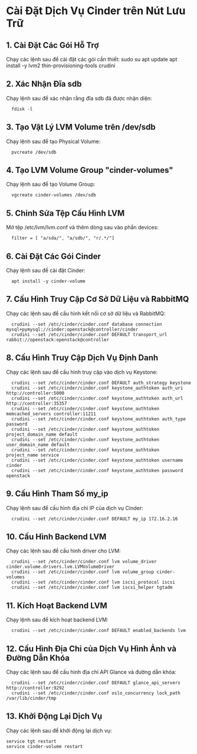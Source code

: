 # Cài Đặt Dịch Vụ Cinder trên Nút Lưu Trữ

## 1. Cài Đặt Các Gói Hỗ Trợ
Chạy các lệnh sau để cài đặt các gói cần thiết:
      sudo su
      apt update
      apt install -y lvm2 thin-provisioning-tools crudini
## 2. Xác Nhận Đĩa sdb
Chạy lệnh sau để xác nhận rằng đĩa sdb đã được nhận diện:

      fdisk -l
## 3. Tạo Vật Lý LVM Volume trên /dev/sdb
Chạy lệnh sau để tạo Physical Volume:

      pvcreate /dev/sdb
## 4. Tạo LVM Volume Group "cinder-volumes"
Chạy lệnh sau để tạo Volume Group:

      vgcreate cinder-volumes /dev/sdb
## 5. Chỉnh Sửa Tệp Cấu Hình LVM
Mở tệp /etc/lvm/lvm.conf và thêm dòng sau vào phần devices:

      filter = [ "a/sda/", "a/sdb/", "r/.*/"]
## 6. Cài Đặt Các Gói Cinder
Chạy lệnh sau để cài đặt Cinder:

      apt install -y cinder-volume
## 7. Cấu Hình Truy Cập Cơ Sở Dữ Liệu và RabbitMQ
Chạy các lệnh sau để cấu hình kết nối cơ sở dữ liệu và RabbitMQ:

      crudini --set /etc/cinder/cinder.conf database connection mysql+pymysql://cinder:openstack@controller/cinder
      crudini --set /etc/cinder/cinder.conf DEFAULT transport_url rabbit://openstack:openstack@controller
## 8. Cấu Hình Truy Cập Dịch Vụ Định Danh
Chạy các lệnh sau để cấu hình truy cập vào dịch vụ Keystone:

      crudini --set /etc/cinder/cinder.conf DEFAULT auth_strategy keystone
      crudini --set /etc/cinder/cinder.conf keystone_authtoken auth_uri http://controller:5000
      crudini --set /etc/cinder/cinder.conf keystone_authtoken auth_url http://controller:35357
      crudini --set /etc/cinder/cinder.conf keystone_authtoken memcached_servers controller:11211
      crudini --set /etc/cinder/cinder.conf keystone_authtoken auth_type password
      crudini --set /etc/cinder/cinder.conf keystone_authtoken project_domain_name default
      crudini --set /etc/cinder/cinder.conf keystone_authtoken user_domain_name default
      crudini --set /etc/cinder/cinder.conf keystone_authtoken project_name service
      crudini --set /etc/cinder/cinder.conf keystone_authtoken username cinder
      crudini --set /etc/cinder/cinder.conf keystone_authtoken password openstack
## 9. Cấu Hình Tham Số my_ip
Chạy lệnh sau để cấu hình địa chỉ IP của dịch vụ Cinder:

      crudini --set /etc/cinder/cinder.conf DEFAULT my_ip 172.16.2.16
## 10. Cấu Hình Backend LVM
Chạy các lệnh sau để cấu hình driver cho LVM:

      crudini --set /etc/cinder/cinder.conf lvm volume_driver cinder.volume.drivers.lvm.LVMVolumeDriver
      crudini --set /etc/cinder/cinder.conf lvm volume_group cinder-volumes
      crudini --set /etc/cinder/cinder.conf lvm iscsi_protocol iscsi
      crudini --set /etc/cinder/cinder.conf lvm iscsi_helper tgtadm
## 11. Kích Hoạt Backend LVM
Chạy lệnh sau để kích hoạt backend LVM:

      crudini --set /etc/cinder/cinder.conf DEFAULT enabled_backends lvm
## 12. Cấu Hình Địa Chỉ của Dịch Vụ Hình Ảnh và Đường Dẫn Khóa
Chạy các lệnh sau để cấu hình địa chỉ API Glance và đường dẫn khóa:

      crudini --set /etc/cinder/cinder.conf DEFAULT glance_api_servers http://controller:9292
      crudini --set /etc/cinder/cinder.conf oslo_concurrency lock_path /var/lib/cinder/tmp
## 13. Khởi Động Lại Dịch Vụ
Chạy các lệnh sau để khởi động lại dịch vụ:

    service tgt restart
    service cinder-volume restart
